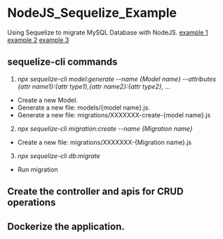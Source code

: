 # NodeJS_Sequelize_Example
Using Sequelize to migrate MySQL Database with NodeJS.
[example 1](https://dev.to/adefam/create-update-add-and-delete-sequelize-migration-eoa)
[example 2](https://dev.to/nedsoft/add-new-fields-to-existing-sequelize-migration-3527)
[example 3](https://sequelize.org/docs/v6/other-topics/migrations/)

## sequelize-cli commands
1. _npx sequelize-cli model:generate --name {Model name} --attributes {attr name1}:{attr type1},{attr name2}:{attr type2}, ..._
- Create a new Model. 
- Generate a new file: models/{model name}.js.
- Generate a new file: migrations/XXXXXXX-create-{model name}.js

2. _npx sequelize-cli migration:create --name {Migration name}_
- Create a new file: migrations/XXXXXXX-{Migration name}.js

3. _npx sequelize-cli db:migrate_
- Run migration

## Create the controller and apis for CRUD operations
## Dockerize the application.

